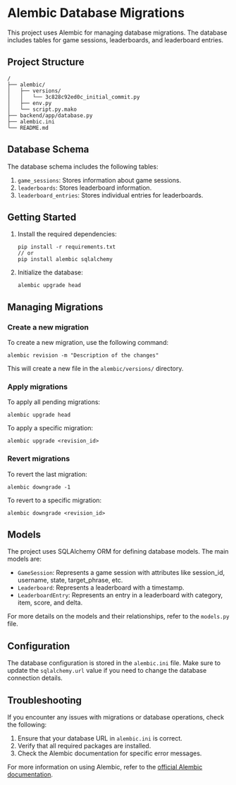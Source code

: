 # Alembic Database Migrations

This project uses Alembic for managing database migrations. The database includes tables for game sessions, leaderboards, and leaderboard entries.

## Project Structure

```
/
├── alembic/
│   ├── versions/
│   │   └── 3c828c92ed0c_initial_commit.py
│   ├── env.py
│   └── script.py.mako
├── backend/app/database.py
├── alembic.ini
└── README.md
```

## Database Schema

The database schema includes the following tables:

1. `game_sessions`: Stores information about game sessions.
2. `leaderboards`: Stores leaderboard information.
3. `leaderboard_entries`: Stores individual entries for leaderboards.

## Getting Started

1. Install the required dependencies:

   ```
   pip install -r requirements.txt 
   // or 
   pip install alembic sqlalchemy
   ```

2. Initialize the database:

   ```
   alembic upgrade head
   ```

## Managing Migrations

### Create a new migration

To create a new migration, use the following command:

```
alembic revision -m "Description of the changes"
```

This will create a new file in the `alembic/versions/` directory.

### Apply migrations

To apply all pending migrations:

```
alembic upgrade head
```

To apply a specific migration:

```
alembic upgrade <revision_id>
```

### Revert migrations

To revert the last migration:

```
alembic downgrade -1
```

To revert to a specific migration:

```
alembic downgrade <revision_id>
```

## Models

The project uses SQLAlchemy ORM for defining database models. The main models are:

- `GameSession`: Represents a game session with attributes like session_id, username, state, target_phrase, etc.
- `Leaderboard`: Represents a leaderboard with a timestamp.
- `LeaderboardEntry`: Represents an entry in a leaderboard with category, item, score, and delta.

For more details on the models and their relationships, refer to the `models.py` file.

## Configuration

The database configuration is stored in the `alembic.ini` file. Make sure to update the `sqlalchemy.url` value if you need to change the database connection details.

## Troubleshooting

If you encounter any issues with migrations or database operations, check the following:

1. Ensure that your database URL in `alembic.ini` is correct.
2. Verify that all required packages are installed.
3. Check the Alembic documentation for specific error messages.

For more information on using Alembic, refer to the [official Alembic documentation](https://alembic.sqlalchemy.org/).